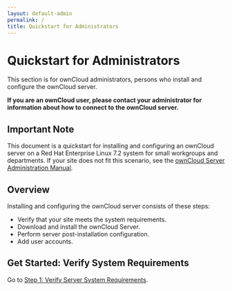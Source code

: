 ```yaml
---
layout: default-admin
permalink: /
title: Quickstart for Administrators
---
```


# Quickstart for Administrators
This section is for ownCloud administrators, persons who install and configure the ownCloud server.

**If you are an ownCloud user, please contact your administrator for information about how to connect to the ownCloud server.**

## Important Note
This document is a quickstart for installing and configuring an ownCloud server
on a Red Hat Enterprise Linux 7.2 system for small workgroups and departments. If your site does not 
fit this scenario, see the [ownCloud Server Administration Manual](https://doc.owncloud.org/server/10.0/admin_manual/contents.html).

## Overview
Installing and configuring the ownCloud server consists of these steps:
* Verify that your site meets the system requirements.
* Download and install the ownCloud Server.
* Perform server post-installation configuration.
* Add user accounts.

## Get Started: Verify System Requirements
Go to [Step 1: Verify Server System Requirements](./qs_admins_sysreqs.html).


